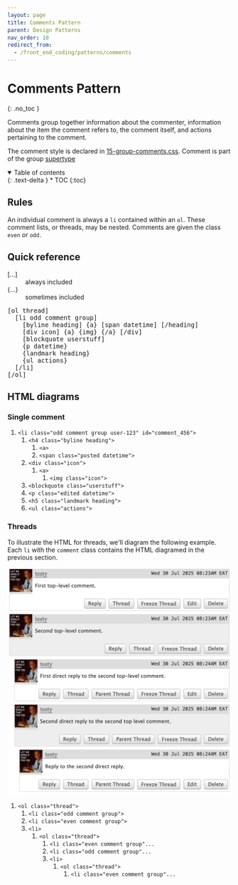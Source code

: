 ```yaml
---
layout: page
title: Comments Pattern
parent: Design Patterns
nav_order: 10
redirect_from:
  - /front_end_coding/patterns/comments
---
```

# Comments Pattern
{: .no_toc }

Comments group together information about the commenter, information about the item the comment refers to, the comment itself, and actions pertaining to the comment.

The comment style is declared in [15-group-comments.css](https://github.com/otwcode/otwarchive/blob/master/public/stylesheets/site/2.0/15-group-comments.css). Comment is part of the group [supertype](../classes-taxonomy#supertypes)

<details open markdown="block">
  <summary>
    Table of contents
  </summary>
  {: .text-delta }
* TOC
{:toc}
</details>

## Rules

An individual comment is always a `li` contained within an `ol`. These comment lists, or threads, may be nested. Comments are given the class `even` or `odd`.

## Quick reference

<dl class="key"><dt>[...]</dt><dd>always included</dd>
<dt>{...}</dt><dd>sometimes included</dd></dl>

<pre>
[ol thread]
  [li odd comment group]
    [byline heading] {a} [span datetime] [/heading]
    [div icon] {a} {img} {/a} [/div]
    [blockquote userstuff]
    {p datetime}
    {landmark heading}
    {ul actions}
  [/li]
[/ol]
</pre>

## HTML diagrams

### Single comment

<div class="diagram">
  <ol>
    <li><code>&lt;li class="odd comment group user-123" id="comment_456"&gt;</code>
      <ol>
        <li><code>&lt;h4 class="byline heading"&gt;</code>
          <ol>
            <li><code>&lt;a&gt;</code></li>
            <li><code>&lt;span class="posted datetime"&gt;</code></li>
          </ol>
        </li>
        <li><code>&lt;div class="icon"&gt;</code>
          <ol>
            <li><code>&lt;a&gt;</code>
              <ol>
                <li><code>&lt;img class="icon"&gt;</code></li>
              </ol>
            </li>
          </ol>
        </li>
        <li><code>&lt;blockquote class="userstuff"&gt;</code></li>
        <li><code>&lt;p class="edited datetime"&gt;</code></li>
        <li><code>&lt;h5 class="landmark heading"&gt;</code></li>
        <li><code>&lt;ul class="actions"&gt;</code></li>
      </ol>
    </li>
  </ol>
</div>

### Threads

To illustrate the HTML for threads, we'll diagram the following example. Each `li` with the `comment` class contains the HTML diagramed in the previous section.

![Two top-level comments, with two direct reples to the second top-level comment. The second reply also has a reply.](../images/comment_thread_for_diagram.png)

<div class="diagram">
  <ol>
    <li><code>&lt;ol class="thread"&gt;</code>
      <ol>
        <li><code>&lt;li class="odd comment group"&gt;</code></li>
        <li><code>&lt;li class="even comment group"&gt;</code></li>
        <li><code>&lt;li&gt;</code>
          <ol>
            <li><code>&lt;ol class="thread"&gt;</code>
              <ol>
                <li><code>&lt;li class="even comment group"...</code></li>
                <li><code>&lt;li class="odd comment group"...</code></li>
                <li><code>&lt;li&gt;</code>
                  <ol>
                    <li><code>&lt;ol class="thread"&gt;</code>
                      <ol>
                        <li><code>&lt;li class="even comment group"...</code></li>
                      </ol>
                    </li>
                  </ol>
                </li>
              </ol>
            </li>
          </ol>        
        </li>
      </ol>
    </li>
  </ol>
</div>
